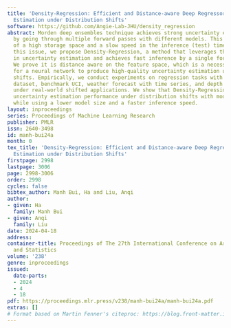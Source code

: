 ```yaml
---
title: 'Density-Regression: Efficient and Distance-aware Deep Regressor for Uncertainty
  Estimation under Distribution Shifts'
software: https://github.com/Angie-Lab-JHU/density_regression
abstract: Morden deep ensembles technique achieves strong uncertainty estimation performance
  by going through multiple forward passes with different models. This is at the price
  of a high storage space and a slow speed in the inference (test) time. To address
  this issue, we propose Density-Regression, a method that leverages the density function
  in uncertainty estimation and achieves fast inference by a single forward pass.
  We prove it is distance aware on the feature space, which is a necessary condition
  for a neural network to produce high-quality uncertainty estimation under distribution
  shifts. Empirically, we conduct experiments on regression tasks with the cubic toy
  dataset, benchmark UCI, weather forecast with time series, and depth estimation
  under real-world shifted applications. We show that Density-Regression has competitive
  uncertainty estimation performance under distribution shifts with modern deep regressors
  while using a lower model size and a faster inference speed.
layout: inproceedings
series: Proceedings of Machine Learning Research
publisher: PMLR
issn: 2640-3498
id: manh-bui24a
month: 0
tex_title: 'Density-Regression: Efficient and Distance-aware Deep Regressor for Uncertainty
  Estimation under Distribution Shifts'
firstpage: 2998
lastpage: 3006
page: 2998-3006
order: 2998
cycles: false
bibtex_author: Manh Bui, Ha and Liu, Anqi
author:
- given: Ha
  family: Manh Bui
- given: Anqi
  family: Liu
date: 2024-04-18
address:
container-title: Proceedings of The 27th International Conference on Artificial Intelligence
  and Statistics
volume: '238'
genre: inproceedings
issued:
  date-parts:
  - 2024
  - 4
  - 18
pdf: https://proceedings.mlr.press/v238/manh-bui24a/manh-bui24a.pdf
extras: []
# Format based on Martin Fenner's citeproc: https://blog.front-matter.io/posts/citeproc-yaml-for-bibliographies/
---
```

